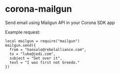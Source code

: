 # corona-mailgun
Send email using Mailgun API in your Corona SDK app

Example request: 

```
local mailgun = require("mailgun")
mailgun.send({
  from = "hansolo@rebelalliance.com",
  to = "luke@jedi.com",
  subject = "Get over it",
  text = "I was first not Greedo."
})
```
